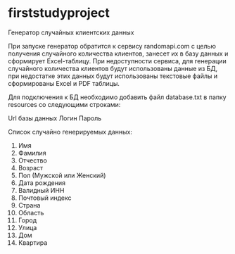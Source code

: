 # firststudyproject
Генератор случайных клиентских данных

При запуске генератор обратится к сервису randomapi.com с целью получения случайного количества клиентов, занесет их в базу данных и сформирует Excel-таблицу.
При недоступности сервиса, для генерации случайного количества клиентов будут использованы данные из БД, при недостатке этих данных будут использованы текстовые файлы и сформированы Excel и PDF таблицы.

Для подключения к БД необходимо добавить файл database.txt в папку resources со следующими строками:

Url базы данных
Логин
Пароль

Список случайно генерируемых данных:
1. Имя
2. Фамилия
3. Отчество
4. Возраст
5. Пол (Мужской или Женский)
6. Дата рождения
7. Валидный ИНН
8. Почтовый индекс
9. Страна
10. Область
11. Город
12. Улица
13. Дом
14. Квартира

